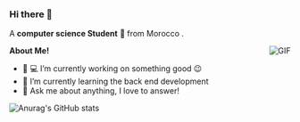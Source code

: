 ### Hi there 👋

A **computer science Student** 🚀 from Morocco .

  <img align="right" alt="GIF" src="https://i.pinimg.com/originals/e4/26/70/e426702edf874b181aced1e2fa5c6cde.gif" />

**About Me!**

- 👨 💻 I’m currently working on something good 😉
- 🌱 I’m currently learning the back end development
- 💬 Ask me about anything, I love to answer!

![Anurag's GitHub stats](https://github-readme-stats.vercel.app/api?username=anuraghazra&show_icons=true&theme=radical)
